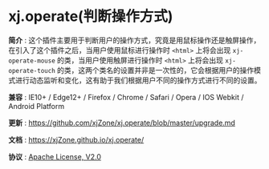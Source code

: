 <!--◇ ----------------------------------------------------------------------------------- ◇-->
# xj.operate(判断操作方式)  

**简介** : 这个插件主要用于判断用户的操作方式，究竟是用鼠标操作还是触屏操作，在引入了这个插件之后，当用户使用鼠标进行操作时 `<html>` 上将会出现 `xj-operate-mouse` 的类，当用户使用触屏进行操作时 `<html>` 上将会出现 `xj-operate-touch` 的类，这两个类名的设置并非是一次性的，它会根据用户的操作模式进行动态监听和变化，这有助于我们根据用户不同的操作方式进行不同的设置。  

**兼容** : IE10+ / Edge12+ / Firefox / Chrome / Safari / Opera / IOS Webkit / Android Platform  

**更新** : <https://github.com/xjZone/xj.operate/blob/master/upgrade.md>  

**文档** : <https://xjZone.github.io/xj.operate/>  

**协议** : [Apache License, V2.0](https://www.apache.org/licenses/LICENSE-2.0)  

<!-- ————

**推荐阅读 :**  
XJ.Chen - [浅谈 :hover 伪类选择器在 touch 环境如何禁止生效的问题](https://juejin.cn/post/????)   -->


